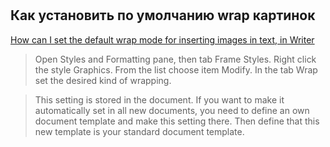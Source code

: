 #

## Как установить по умолчанию wrap картинок

[How can I set the default wrap mode for inserting images in text, in Writer](https://ask.libreoffice.org/t/how-can-i-set-the-default-wrap-mode-for-inserting-images-in-text-in-writer/14615/2)

> Open Styles and Formatting pane, then tab Frame Styles. Right click the style Graphics. From the list choose item Modify. In the tab Wrap set the desired kind of wrapping.

> This setting is stored in the document. If you want to make it automatically set in all new documents, you need to define an own document template and make this setting there. Then define that this new template is your standard document template.

